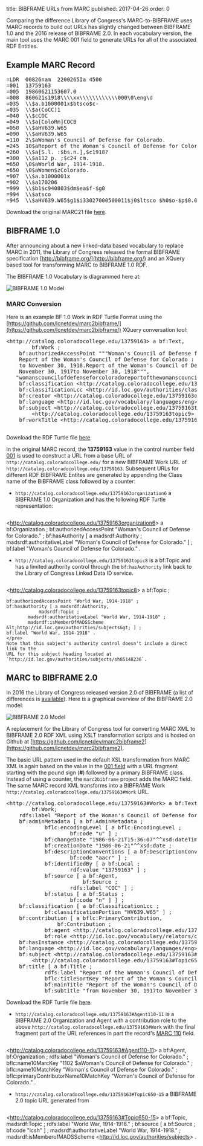 title: BIBFRAME URLs from MARC
published: 2017-04-26
order: 0

Comparing the difference Library of Congress's MARC-to-BIBFRAME uses MARC
records to build out URLs has slightly changed between BIBFRAME 1.0 and the
2016 release of BIBFRAME 2.0. In each vocabulary version, the main tool uses
the MARC 001 field to generate URLs for all of the associated RDF Entities.

## Example MARC Record

<pre>
=LDR  00826nam  2200265Ia 4500
=001  13759163
=005  19860621153607.0
=008  860621s1918\\\\xx\\\\\\\\\\\\000\0\eng\d
=035  \\$a.b1000001x$btsco$c-
=035  \\$a(CoCC)1
=040  \\$cCOC
=049  \\$a[ColoRm]COCB
=050  \\$aHV639.W65
=090  \\$aHV639.W65
=110  2\$aWoman's Council of Defense for Colorado.
=245  10$aReport of the Woman's Council of Defense for Colorado :$bfrom November 30, 1917to November 30, 1918.
=260  \\$a[S.l. :$bs.n.],$c1918?
=300  \\$a112 p. ;$c24 cm.
=650  \0$aWorld War, 1914-1918.
=650  \0$aWomen$zColorado.
=907  \\$a.b1000001x
=902  \\$a170206
=999  \\$b1$c940803$dm$ea$f-$g0
=994  \\$atsco
=945  \\$aHV639.W65$g1$i33027000500011$j0$ltsco $h0$o-$p$0.00$r-$sh$t13$u0$v0$w0$x0$y.i1000001x$z940804
</pre>

Download the original MARC21 file [here](/static/data/cc-one.mrc).

## BIBFRAME 1.0
After announcing about a new linked-data based vocabulary to replace
MARC in 2011, the Library of Congress released the formal BIBFRAME specification 
[http://bibframe.org/](http://bibframe.org/) and an XQuery based tool for
transforming MARC to BIBFRAME 1.0 RDF.

The BIBFRAME 1.0 Vocabulary is diagrammed here at:

![BIBFRAME 1.0 Model](http://bibframe.org/static/images/bibframe.png)

### MARC Conversion 
Here is an example BF 1.0 Work in RDF Turtle Format using the 
[https://github.com/lcnetdev/marc2bibframe/](https://github.com/lcnetdev/marc2bibframe/) XQuery 
conversation tool:

<pre>
&lt;http://catalog.coloradocollege.edu/13759163&gt; a bf:Text,
        bf:Work ;
    bf:authorizedAccessPoint """Woman's Council of Defense for Colorado. 
    Report of the Woman's Council of Defense for Colorado : from November 30, 1917
    to November 30, 1918.Report of the Woman's Council of Defense for Colorado :from 
    November 30, 1917to November 30, 1918""",
   "womanscouncilofdefenseforcoloradoreportofthewomanscouncilofdefenseforcoloradofromnovember301917tonovember301918work"@x-bf-hash ;
    bf:classification &lt;http://catalog.coloradocollege.edu/13759163classification11&gt; ;
    bf:classificationLcc &lt;http://id.loc.gov/authorities/classification/HV639.W65&gt; ;
    bf:creator &lt;http://catalog.coloradocollege.edu/13759163organization6&gt; ;
    bf:language &lt;http://id.loc.gov/vocabulary/languages/eng&gt; ;
    bf:subject &lt;http://catalog.coloradocollege.edu/13759163topic8&gt;,
        &lt;http://catalog.coloradocollege.edu/13759163topic9&gt; ;
    bf:workTitle &lt;http://catalog.coloradocollege.edu/13759163title5&gt; .

</pre>
Download the RDF Turtle file [here](/static/data/cc-one-bf1.ttl).


In the original MARC record, the **13759163** value in the control number field [001](http://www.loc.gov/marc/bibliographic/bd001.html) 
is used to construct a URL from a
base URL of `http://catalog.coloradocollege.edu/` for a new BIBFRAME Work URL of 
`http://catalog.coloradocollege.edu/13759163`. Subsequent URLs for different RDF BIBFRAME Entites
are generated by appending the Class name of the BIBFRAME class followed by a counter:

*  `http://catalog.coloradocollege.edu/13759163organization6` a BIBFRAME 1.0 Organization and has
    the following RDF Turtle representation:
    <pre>
&lt;http://catalog.coloradocollege.edu/13759163organization6&gt; a bf:Organization ;
    bf:authorizedAccessPoint "Woman's Council of Defense for Colorado." ;
    bf:hasAuthority [ a madsrdf:Authority ;
            madsrdf:authoritativeLabel "Woman's Council of Defense for Colorado." ] ;
    bf:label "Woman's Council of Defense for Colorado." .
    </pre>
*   `http://catalog.coloradocollege.edu/13759163topic8` is a bf:Topic and has a limited
    authority control through the `bf:hasAuthority` link back to the Library of Congress
    Linked Data ID service.
    <pre>
&lt;http://catalog.coloradocollege.edu/13759163topic8&gt; a bf:Topic ;

    bf:authorizedAccessPoint "World War, 1914-1918" ;
    bf:hasAuthority [ a madsrdf:Authority,
                madsrdf:Topic ;
            madsrdf:authoritativeLabel "World War, 1914-1918" ;
            madsrdf:isMemberOfMADSScheme &lt;http://id.loc.gov/authorities/subjects&gt; ] ;
    bf:label "World War, 1914-1918" .
    </pre>
    Note that this subject's authority control doesn't include a direct link to the
    URL for this subject heading located at `http://id.loc.gov/authorities/subjects/sh85148236`.




## MARC to BIBFRAME 2.0
In 2016 the Library of Congress released version 2.0 of BIBFRAME (a list of differences is 
[available](http://www.loc.gov/bibframe/docs/bibframe2-whatsnew.html)). Here is a graphical overview of
the BIBFRAME 2.0 model:

![BIBFRAME 2.0 Model](http://www.loc.gov/bibframe/docs/images/bf2-model.jpg)  

A replacement 
for the Library of Congress tool for converting MARC XML to BIBFRAME 2.0 RDF XML using XSLT transformation
scripts and is hosted on Github at 
[https://github.com/lcnetdev/marc2bibframe2](https://github.com/lcnetdev/marc2bibframe2).

The basic URL pattern used in the default XSL transformation from MARC XML is again based on the value 
in the [001 field](http://www.loc.gov/marc/bibliographic/bd001.html) with a URL fragment starting with the
pound sign (**\#**) followed by a primary BIBFRAME class. Instead of
using a counter, the `marc2bibframe` project adds the MARC field. The same
MARC record XML transforms into a BIBFRAME Work `http://catalog.coloradocollege.edu/13759163#Work` URL.

<pre>
&lt;http://catalog.coloradocollege.edu/13759163#Work&gt; a bf:Text,
        bf:Work;
    rdfs:label "Report of the Woman's Council of Defense for Colorado : from November 30, 1917to November 30, 1918." ;
    bf:adminMetadata [ a bf:AdminMetadata ;
            bflc:encodingLevel [ a bflc:EncodingLevel ;
                    bf:code "u" ] ;
            bf:changeDate "1986-06-21T15:36:07"^^xsd:dateTime ;
            bf:creationDate "1986-06-21"^^xsd:date ;
            bf:descriptionConventions [ a bf:DescriptionConventions ;
                    bf:code "aacr" ] ;
            bf:identifiedBy [ a bf:Local ;
                    rdf:value "13759163" ] ;
            bf:source [ a bf:Agent,
                        bf:Source ;
                    rdfs:label "COC" ] ;
            bf:status [ a bf:Status ;
                    bf:code "n" ] ] ;
    bf:classification [ a bf:ClassificationLcc ;
            bf:classificationPortion "HV639.W65" ] ;
    bf:contribution [ a bflc:PrimaryContribution,
                bf:Contribution ;
            bf:agent &lt;http://catalog.coloradocollege.edu/13759163#Agent110-11&gt; ;
            bf:role &lt;http://id.loc.gov/vocabulary/relators/ctb&gt; ] ;
    bf:hasInstance &lt;http://catalog.coloradocollege.edu/13759163#Instance&gt; ;
    bf:language &lt;http://id.loc.gov/vocabulary/languages/eng&gt; ;
    bf:subject &lt;http://catalog.coloradocollege.edu/13759163#Topic650-15&gt;,
        &lt;http://catalog.coloradocollege.edu/13759163#Topic650-16&gt; ;
    bf:title [ a bf:Title ;
            rdfs:label "Report of the Woman's Council of Defense for Colorado : from November 30, 1917to November 30, 1918." ;
            bflc:titleSortKey "Report of the Woman's Council of Defense for Colorado : from November 30, 1917to November 30, 1918." ;
            bf:mainTitle "Report of the Woman's Council of Defense for Colorado" ;
            bf:subtitle "from November 30, 1917to November 30, 1918" ] .
</pre>
Download the RDF Turtle file [here](/static/data/cc-one-bf2.ttl).

*   `http://catalog.coloradocollege.edu/13759163#Agent110-11` is a BIBFRAME 2.0 Organization and Agent with a contribution 
    role to the above `http://catalog.coloradocollege.edu/13759163#Work` with the final fragment part of the URL
    references in part the record's [MARC 110](http://www.loc.gov/marc/bibliographic/bd110.html) field. 
    <pre>
&lt;http://catalog.coloradocollege.edu/13759163#Agent110-11&gt; a bf:Agent,
        bf:Organization ;
    rdfs:label "Woman's Council of Defense for Colorado." ;
    bflc:name10MarcKey "1102 $aWoman's Council of Defense for Colorado." ;
    bflc:name10MatchKey "Woman's Council of Defense for Colorado." ;
    bflc:primaryContributorName10MatchKey "Woman's Council of Defense for Colorado." .
    </pre>

*   `http://catalog.coloradocollege.edu/13759163#Topic650-15` a BIBFRAME 2.0
    topic URL generated from 
    <pre>
&lt;http://catalog.coloradocollege.edu/13759163#Topic650-15&gt; a bf:Topic,
        madsrdf:Topic ;
    rdfs:label "World War, 1914-1918." ;
    bf:source [ a bf:Source ;
            bf:code "lcsh" ] ;
    madsrdf:authoritativeLabel "World War, 1914-1918." ;
    madsrdf:isMemberofMADSScheme &lt;http://id.loc.gov/authorities/subjects&gt; .

